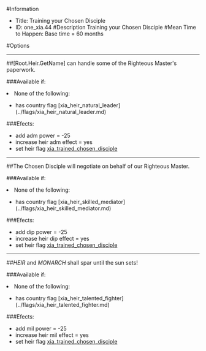 #Information
 - Title: Training your Chosen Disciple
 - ID: one_xia.44
#Description
Training your Chosen Disciple
#Mean Time to Happen:
Base time = 60 months

#Options

___
##[Root.Heir.GetName] can handle some of the Righteous Master's paperwork.

###Available if:
<li>None of the following:</li><ul><li>has country flag [xia_heir_natural_leader](../flags/xia_heir_natural_leader.md)</li></ul>

###Efects:<ul><li>add adm power = -25</li><li>increase heir adm effect = yes</li><li>set heir flag [xia_trained_chosen_disciple](../flags/xia_trained_chosen_disciple.md)</li></ul>

___
##The Chosen Disciple will negotiate on behalf of our Righteous Master.

###Available if:
<li>None of the following:</li><ul><li>has country flag [xia_heir_skilled_mediator](../flags/xia_heir_skilled_mediator.md)</li></ul>

###Efects:<ul><li>add dip power = -25</li><li>increase heir dip effect = yes</li><li>set heir flag [xia_trained_chosen_disciple](../flags/xia_trained_chosen_disciple.md)</li></ul>

___
##$HEIR$ and $MONARCH$ shall spar until the sun sets!

###Available if:
<li>None of the following:</li><ul><li>has country flag [xia_heir_talented_fighter](../flags/xia_heir_talented_fighter.md)</li></ul>

###Efects:<ul><li>add mil power = -25</li><li>increase heir mil effect = yes</li><li>set heir flag [xia_trained_chosen_disciple](../flags/xia_trained_chosen_disciple.md)</li></ul>

